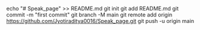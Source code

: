 echo "# Speak_page" >> README.md
git init
git add README.md
git commit -m "first commit"
git branch -M main
git remote add origin https://github.com/Jyotiraditya0016/Speak_page.git
git push -u origin main
